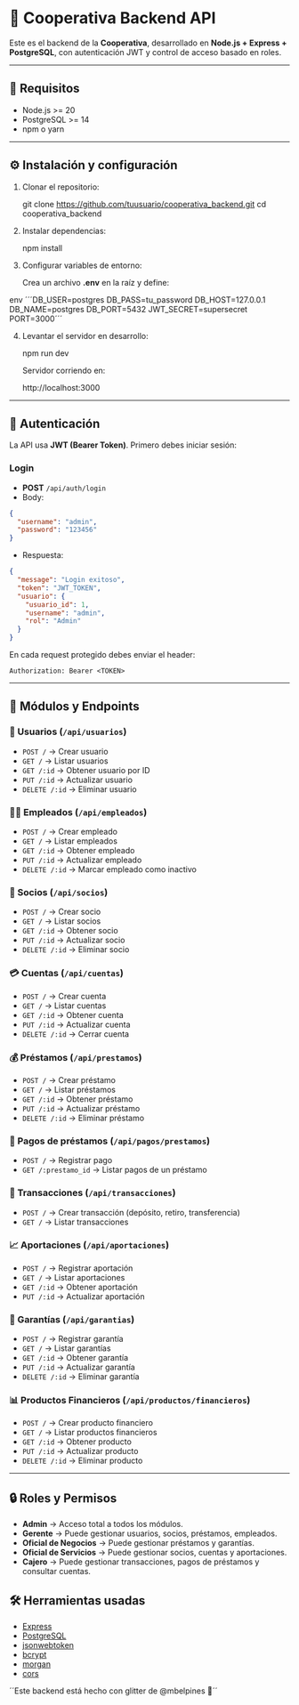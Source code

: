 ﻿# 📌 Cooperativa Backend API

Este es el backend de la **Cooperativa**, desarrollado en **Node.js + Express + PostgreSQL**, con autenticación JWT y control de acceso basado en roles.

---

## 🚀 Requisitos

- Node.js >= 20
- PostgreSQL >= 14
- npm o yarn

---

## ⚙️ Instalación y configuración

1. Clonar el repositorio:
   
   git clone https://github.com/tuusuario/cooperativa_backend.git
   cd cooperativa_backend


2. Instalar dependencias:

   
   npm install
  

3. Configurar variables de entorno:

   Crea un archivo **.env** en la raíz y define:

  env
   ´´´DB_USER=postgres
   DB_PASS=tu_password
   DB_HOST=127.0.0.1
   DB_NAME=postgres
   DB_PORT=5432
   JWT_SECRET=supersecret
   PORT=3000´´´
  

4. Levantar el servidor en desarrollo:

   
   npm run dev
  

   Servidor corriendo en:

  
   http://localhost:3000
  

---

## 🔑 Autenticación

La API usa **JWT (Bearer Token)**.
Primero debes iniciar sesión:

### Login

* **POST** `/api/auth/login`
* Body:

```json
{
  "username": "admin",
  "password": "123456"
}
```

* Respuesta:

```json
{
  "message": "Login exitoso",
  "token": "JWT_TOKEN",
  "usuario": {
    "usuario_id": 1,
    "username": "admin",
    "rol": "Admin"
  }
}
```

En cada request protegido debes enviar el header:

```
Authorization: Bearer <TOKEN>
```

---

## 📂 Módulos y Endpoints

### 👤 Usuarios (`/api/usuarios`)

* `POST /` → Crear usuario
* `GET /` → Listar usuarios
* `GET /:id` → Obtener usuario por ID
* `PUT /:id` → Actualizar usuario
* `DELETE /:id` → Eliminar usuario

### 🧑‍💼 Empleados (`/api/empleados`)

* `POST /` → Crear empleado
* `GET /` → Listar empleados
* `GET /:id` → Obtener empleado
* `PUT /:id` → Actualizar empleado
* `DELETE /:id` → Marcar empleado como inactivo

### 👥 Socios (`/api/socios`)

* `POST /` → Crear socio
* `GET /` → Listar socios
* `GET /:id` → Obtener socio
* `PUT /:id` → Actualizar socio
* `DELETE /:id` → Eliminar socio

### 💳 Cuentas (`/api/cuentas`)

* `POST /` → Crear cuenta
* `GET /` → Listar cuentas
* `GET /:id` → Obtener cuenta
* `PUT /:id` → Actualizar cuenta
* `DELETE /:id` → Cerrar cuenta

### 💰 Préstamos (`/api/prestamos`)

* `POST /` → Crear préstamo
* `GET /` → Listar préstamos
* `GET /:id` → Obtener préstamo
* `PUT /:id` → Actualizar préstamo
* `DELETE /:id` → Eliminar préstamo

### 🏦 Pagos de préstamos (`/api/pagos/prestamos`)

* `POST /` → Registrar pago
* `GET /:prestamo_id` → Listar pagos de un préstamo

### 💸 Transacciones (`/api/transacciones`)

* `POST /` → Crear transacción (depósito, retiro, transferencia)
* `GET /` → Listar transacciones

### 📈 Aportaciones (`/api/aportaciones`)

* `POST /` → Registrar aportación
* `GET /` → Listar aportaciones
* `GET /:id` → Obtener aportación
* `PUT /:id` → Actualizar aportación

### 📑 Garantías (`/api/garantias`)

* `POST /` → Registrar garantía
* `GET /` → Listar garantías
* `GET /:id` → Obtener garantía
* `PUT /:id` → Actualizar garantía
* `DELETE /:id` → Eliminar garantía

### 📊 Productos Financieros (`/api/productos/financieros`)

* `POST /` → Crear producto financiero
* `GET /` → Listar productos financieros
* `GET /:id` → Obtener producto
* `PUT /:id` → Actualizar producto
* `DELETE /:id` → Eliminar producto

---

## 🔒 Roles y Permisos

* **Admin** → Acceso total a todos los módulos.
* **Gerente** → Puede gestionar usuarios, socios, préstamos, empleados.
* **Oficial de Negocios** → Puede gestionar préstamos y garantías.
* **Oficial de Servicios** → Puede gestionar socios, cuentas y aportaciones.
* **Cajero** → Puede gestionar transacciones, pagos de préstamos y consultar cuentas.


## 🛠️ Herramientas usadas

* [Express](https://expressjs.com/)
* [PostgreSQL](https://www.postgresql.org/)
* [jsonwebtoken](https://www.npmjs.com/package/jsonwebtoken)
* [bcrypt](https://www.npmjs.com/package/bcrypt)
* [morgan](https://www.npmjs.com/package/morgan)
* [cors](https://www.npmjs.com/package/cors)


´´Este  backend está hecho con glitter de @mbelpines 🌟´´

